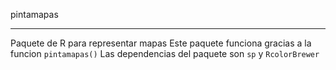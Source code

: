 pintamapas

-----------------------
Paquete de R para representar mapas
Este paquete funciona gracias a la funcion `pintamapas()`
Las dependencias del paquete son `sp` y `RcolorBrewer`
